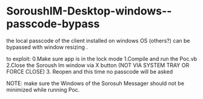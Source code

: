 # SoroushIM-Desktop-windows--passcode-bypass
the local passcode of the client installed on windows OS (others?) can be bypassed with window resizing .

to exploit:
0.Make sure app is in the lock mode
1.Compile and run the Poc.vb
2.Close the Soroush Im window via X button (NOT VIA SYSTEM TRAY OR FORCE CLOSE)
3. Reopen and this time no passcode will be asked 

NOTE: make sure the Windows of the Sorosuh Messager should not be minimized while running Poc.
